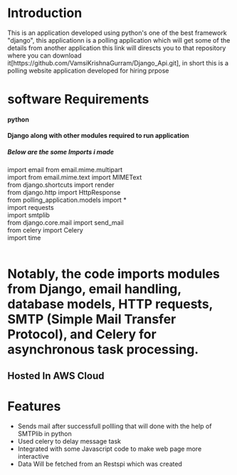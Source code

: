 <h1>Introduction</h1>
<p>This is an application developed using python's one of the best framework "django", this applicationn is a polling application which will get some of the details from another application this link will direscts you to that repository where you can download it[https://github.com/VamsiKrishnaGurram/Django_Api.git], in short this is a polling website application developed for hiring prpose</p>
<div><h1>software Requirements</h1>
<h4>python </h4>
<h4>Django along with other modules required to run application</h4>
<h5>Below are the some Imports i made</h5>
import email from email.mime.multipart<br>
import from email.mime.text import MIMEText<br>
from django.shortcuts import render<br>
from django.http import HttpResponse<br>
from polling_application.models import *<br>
import requests<br>
import smtplib<br>
from django.core.mail import send_mail<br>
from celery import Celery<br>
import time
</div>
<br>
<h1>Notably, the code imports modules from Django, email handling, database models, HTTP requests, SMTP (Simple Mail Transfer Protocol), and Celery for asynchronous task processing.</h1>
<h2>Hosted In AWS Cloud</h2>
<h1>Features</h1>
<ul>
  <li>Sends mail after successfull pollling that will done with the help of SMTPlib in python</li>
  <li>Used celery to delay message task</li>
  <li>Integrated with some Javascript code to make web page more interactive</li>
  <li>Data Will be fetched from an Restspi which was created </li>
</ul>








